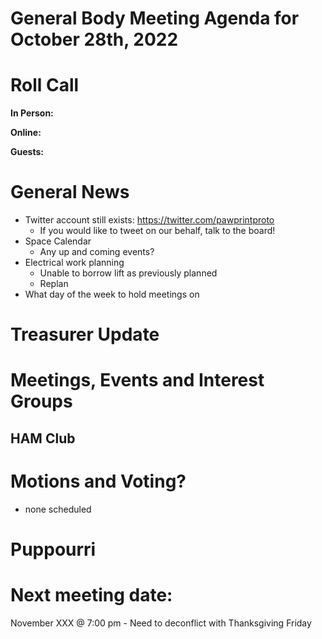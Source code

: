 # General Body Meeting Agenda for October 28th, 2022
# Roll Call
**In Person:**

**Online:** 

**Guests:** 

# General News
  - Twitter account still exists: https://twitter.com/pawprintproto
    - If you would like to tweet on our behalf, talk to the board!
  - Space Calendar
    - Any up and coming events?
  - Electrical work planning
    - Unable to borrow lift as previously planned
    - Replan
  - What day of the week to hold meetings on
  
# Treasurer Update
# Meetings, Events and Interest Groups
## HAM Club
# Motions and Voting?
  - none scheduled
# Puppourri


# Next meeting date:
November XXX @ 7:00 pm - Need to deconflict with Thanksgiving Friday
